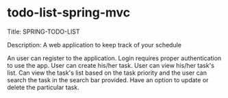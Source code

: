 # todo-list-spring-mvc

Title:
SPRING-TODO-LIST

Description:
A web application to keep track of your schedule

An user can register to the application.
Login requires proper authentication to use the app.
User can create his/her task.
User can view his/her task's list.
Can view the task's list based on the task priority and the user can search the task in the search bar provided.
Have an option to update or delete the particular task.


